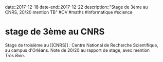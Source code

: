 date::2017-12-18
date-end::2017-12-22
description::"Stage de 3ème au CNRS, 20/20 mention TB"
#CV #maths #informatique #science 
# stage de 3ème au CNRS
Stage de troisième au [[CNRS]] : Centre National de Recherche Scientifique, au campus d'Orléans.
Note de 20/20 au rapport de stage, avec mention _Très Bien_.
